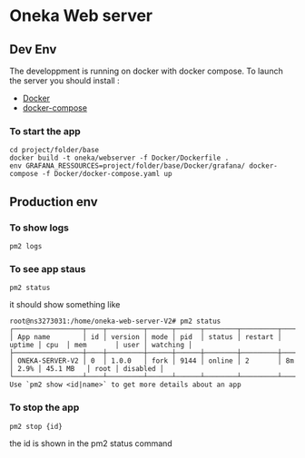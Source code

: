 # Oneka Web server

## Dev Env

The developpment is running on docker with docker compose. To launch the server you should install :

* [Docker](https://docs.docker.com/docker-for-windows/install/)
* [docker-compose](https://docs.docker.com/compose/install/)

### To start the app

```shell
cd project/folder/base
docker build -t oneka/webserver -f Docker/Dockerfile .
env GRAFANA_RESSOURCES=project/folder/base/Docker/grafana/ docker-compose -f Docker/docker-compose.yaml up
```

## Production env

### To show logs

```shell
pm2 logs
```

### To see app staus

```shell
pm2 status
```

it should show something like

```shell
root@ns3273031:/home/oneka-web-server-V2# pm2 status
┌─────────────────┬────┬─────────┬──────┬──────┬────────┬─────────┬────────┬──────┬───────────┬──────┬──────────┐
│ App name        │ id │ version │ mode │ pid  │ status │ restart │ uptime │ cpu  │ mem       │ user │ watching │
├─────────────────┼────┼─────────┼──────┼──────┼────────┼─────────┼────────┼──────┼───────────┼──────┼──────────┤
│ ONEKA-SERVER-V2 │ 0  │ 1.0.0   │ fork │ 9144 │ online │ 2       │ 8m     │ 2.9% │ 45.1 MB   │ root │ disabled │
└─────────────────┴────┴─────────┴──────┴──────┴────────┴─────────┴────────┴──────┴───────────┴──────┴──────────┘
Use `pm2 show <id|name>` to get more details about an app
```

### To stop the app

```shell
pm2 stop {id}
```

the id is shown in the pm2 status command
